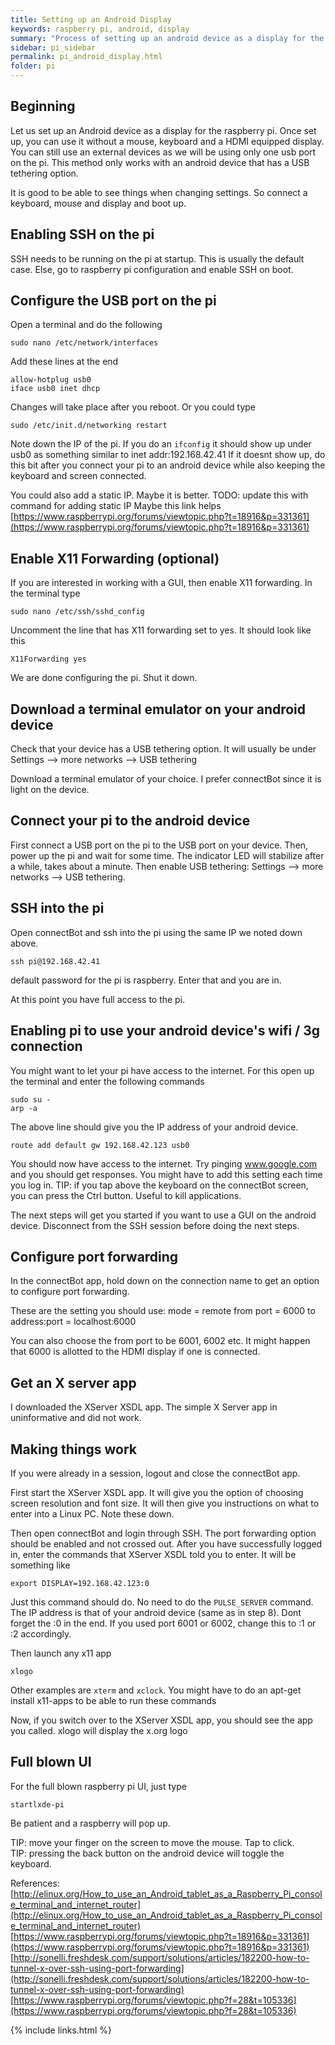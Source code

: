 ```yaml
---
title: Setting up an Android Display
keywords: raspberry pi, android, display
summary: "Process of setting up an android device as a display for the Raspberry Pi"
sidebar: pi_sidebar
permalink: pi_android_display.html
folder: pi
---
```


## Beginning
Let us set up an Android device as a display for the raspberry pi. Once set up, you can use it without a mouse, keyboard and a HDMI equipped display.
You can still use an external devices as we will be using only one usb port on the pi. This method only works with an android device that has a USB tethering option.

It is good to be able to see things when changing settings. So connect a keyboard, mouse and display and boot up.

## Enabling SSH on the pi
SSH needs to be running on the pi at startup. This is usually the default case. Else, go to raspberry pi configuration and enable SSH on boot.


## Configure the USB port on the pi
Open a terminal and do the following

```
sudo nano /etc/network/interfaces
```

Add these lines at the end

```
allow-hotplug usb0
iface usb0 inet dhcp
```

Changes will take place after you reboot. Or you could type

```
sudo /etc/init.d/networking restart
```

Note down the IP of the pi. If you do an `ifconfig` it should show up under usb0 as something similar to inet addr:192.168.42.41
If it doesnt show up, do this bit after you connect your pi to an android device while also keeping the keyboard and screen connected.

You could also add a static IP. Maybe it is better. TODO: update this with command for adding static IP
Maybe this link helps [https://www.raspberrypi.org/forums/viewtopic.php?t=18916&p=331361](https://www.raspberrypi.org/forums/viewtopic.php?t=18916&p=331361)

## Enable X11 Forwarding (optional)
If you are interested in working with a GUI, then enable X11 forwarding. In the terminal type

```
sudo nano /etc/ssh/sshd_config
```

Uncomment the line that has X11 forwarding set to yes. It should look like this

```
X11Forwarding yes
```

We are done configuring the pi. Shut it down.

## Download a terminal emulator on your android device
Check that your device has a USB tethering option. It will usually be under Settings --> more networks --> USB tethering

Download a terminal emulator of your choice. I prefer connectBot since it is light on the device.

## Connect your pi to the android device
First connect a USB port on the pi to the USB port on your device. Then, power up the pi and wait for some time. The indicator LED will stabilize after a while, takes about a minute. Then enable USB tethering: Settings --> more networks --> USB tethering.

## SSH into the pi
Open connectBot and ssh into the pi using the same IP we noted down above.
```
ssh pi@192.168.42.41
```
default password for the pi is raspberry. Enter that and you are in.

At this point you have full access to the pi.

## Enabling pi to use your android device's wifi / 3g connection
You might want to let your pi have access to the internet. For this open up the terminal and enter the following commands

```
sudo su -
arp -a
```

The above line should give you the IP address of your android device.

```
route add default gw 192.168.42.123 usb0
```

You should now have access to the internet. Try pinging www.google.com and you should get responses. You might have to add this setting each time you log in. 
TIP: if you tap above the keyboard on the connectBot screen, you can press the Ctrl button. Useful to kill applications.

The next steps will get you started if you want to use a GUI on the android device. Disconnect from the SSH session before doing the next steps.

## Configure port forwarding
In the connectBot app, hold down on the connection name to get an option to configure port forwarding.

These are the setting you should use:
mode = remote
from port = 6000
to address:port = localhost:6000

You can also choose the from port to be 6001, 6002 etc. It might happen that 6000 is allotted to the HDMI display if one is connected.

## Get an X server app
I downloaded the XServer XSDL app. The simple X Server app in uninformative and did not work.

## Making things work
If you were already in a session, logout and close the connectBot app.

First start the XServer XSDL app. It will give you the option of choosing screen resolution and font size. It will then give you instructions on what to enter into a Linux PC. Note these down.

Then open connectBot and login through SSH. The port forwarding option should be enabled and not crossed out.
After you have successfully logged in, enter the commands that XServer XSDL told you to enter. It will be something like

```
export DISPLAY=192.168.42.123:0
```

Just this command should do. No need to do the `PULSE_SERVER` command. The IP address is that of your android device (same as in step 8).
Dont forget the :0 in the end. If you used port 6001 or 6002, change this to :1 or :2 accordingly.

Then launch any x11 app

```
xlogo
```

Other examples are `xterm` and `xclock`. You might have to do an apt-get install x11-apps to be able to run these commands

Now, if you switch over to the XServer XSDL app, you should see the app you called. xlogo will display the x.org logo

## Full blown UI
For the full blown raspberry pi UI, just type

```
startlxde-pi
```

Be patient and a raspberry will pop up.

TIP: move your finger on the screen to move the mouse. Tap to click.  
TIP: pressing the back button on the android device will toggle the keyboard.

References:  
[http://elinux.org/How_to_use_an_Android_tablet_as_a_Raspberry_Pi_console_terminal_and_internet_router](http://elinux.org/How_to_use_an_Android_tablet_as_a_Raspberry_Pi_console_terminal_and_internet_router)  
[https://www.raspberrypi.org/forums/viewtopic.php?t=18916&p=331361](https://www.raspberrypi.org/forums/viewtopic.php?t=18916&p=331361)  
[http://sonelli.freshdesk.com/support/solutions/articles/182200-how-to-tunnel-x-over-ssh-using-port-forwarding](http://sonelli.freshdesk.com/support/solutions/articles/182200-how-to-tunnel-x-over-ssh-using-port-forwarding)  
[https://www.raspberrypi.org/forums/viewtopic.php?f=28&t=105336](https://www.raspberrypi.org/forums/viewtopic.php?f=28&t=105336)  

{% include links.html %}

